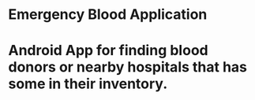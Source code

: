 <h1>Emergency Blood Application<h1>
Android App for finding blood donors or nearby hospitals that has some in their inventory.
